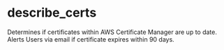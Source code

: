 # describe_certs
Determines if certificates within AWS Certificate Manager are up to date. Alerts Users via email if certificate expires within 90 days.

